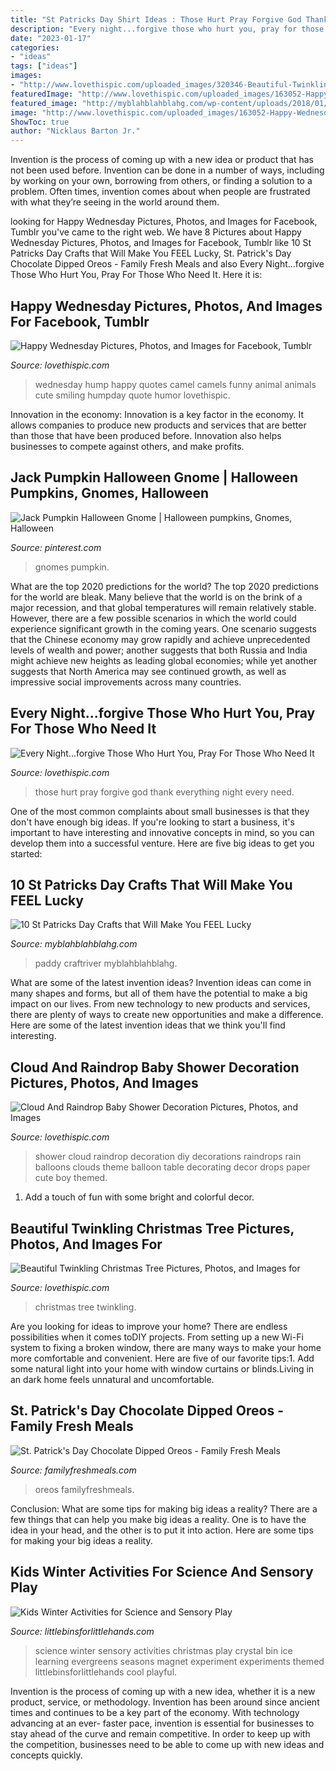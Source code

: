 ```yaml
---
title: "St Patricks Day Shirt Ideas : Those Hurt Pray Forgive God Thank Everything Night Every Need"
description: "Every night...forgive those who hurt you, pray for those who need it"
date: "2023-01-17"
categories:
- "ideas"
tags: ["ideas"]
images:
- "http://www.lovethispic.com/uploaded_images/320346-Beautiful-Twinkling-Christmas-Tree.gif"
featuredImage: "http://www.lovethispic.com/uploaded_images/163052-Happy-Wednesday.jpg?2"
featured_image: "http://myblahblahblahg.com/wp-content/uploads/2018/01/81fb3022f65152208ce5cd9633b23d1b.jpg"
image: "http://www.lovethispic.com/uploaded_images/163052-Happy-Wednesday.jpg?2"
ShowToc: true
author: "Nicklaus Barton Jr."
---
```



Invention is the process of coming up with a new idea or product that has not been used before. Invention can be done in a number of ways, including by working on your own, borrowing from others, or finding a solution to a problem. Often times, invention comes about when people are frustrated with what they’re seeing in the world around them.

	

		
looking for Happy Wednesday Pictures, Photos, and Images for Facebook, Tumblr you've came to the right web. We have 8 Pictures about Happy Wednesday Pictures, Photos, and Images for Facebook, Tumblr like 10 St Patricks Day Crafts that Will Make You FEEL Lucky, St. Patrick&#039;s Day Chocolate Dipped Oreos - Family Fresh Meals and also Every Night...forgive Those Who Hurt You, Pray For Those Who Need It. Here it is:
		
    
## Happy Wednesday Pictures, Photos, And Images For Facebook, Tumblr

<img loading=lazy src="http://www.lovethispic.com/uploaded_images/163052-Happy-Wednesday.jpg?2" onerror="this.onerror=null;this.src='https://tse2.mm.bing.net/th?id=OIP.bUKVQW0q35H5stCT4PUVfAHaKr&amp;pid=15.1';" alt="Happy Wednesday Pictures, Photos, and Images for Facebook, Tumblr">

_Source: lovethispic.com_

>wednesday hump happy quotes camel camels funny animal animals cute smiling humpday quote humor lovethispic. 

	

Innovation in the economy:
Innovation is a key factor in the economy. It allows companies to produce new products and services that are better than those that have been produced before. Innovation also helps businesses to compete against others, and make profits.

    
## Jack Pumpkin Halloween Gnome | Halloween Pumpkins, Gnomes, Halloween

<img loading=lazy src="https://i.pinimg.com/736x/09/59/bf/0959bf4ccefdc9aa06ea281040d5ee84.jpg" onerror="this.onerror=null;this.src='https://tse3.mm.bing.net/th?id=OIP.HswM5XC9VL_hHdq7mM8crQHaJ3&amp;pid=15.1';" alt="Jack Pumpkin Halloween Gnome | Halloween pumpkins, Gnomes, Halloween">

_Source: pinterest.com_

>gnomes pumpkin. 

	

What are the top 2020 predictions for the world?
The top 2020 predictions for the world are bleak. Many believe that the world is on the brink of a major recession, and that global temperatures will remain relatively stable. However, there are a few possible scenarios in which the world could experience significant growth in the coming years. One scenario suggests that the Chinese economy may grow rapidly and achieve unprecedented levels of wealth and power; another suggests that both Russia and India might achieve new heights as leading global economies; while yet another suggests that North America may see continued growth, as well as impressive social improvements across many countries.

    
## Every Night...forgive Those Who Hurt You, Pray For Those Who Need It

<img loading=lazy src="http://www.lovethispic.com/uploaded_images/389106-Every-Night...forgive-Those-Who-Hurt-You-Pray-For-Those-Who-Need-It-And-Thank-God-For-Everything-You-Have.jpg" onerror="this.onerror=null;this.src='https://tse3.mm.bing.net/th?id=OIP.0xVRg5J_H4pnwwFjp3e9PgHaKn&amp;pid=15.1';" alt="Every Night...forgive Those Who Hurt You, Pray For Those Who Need It">

_Source: lovethispic.com_

>those hurt pray forgive god thank everything night every need. 

	

One of the most common complaints about small businesses is that they don't have enough big ideas. If you're looking to start a business, it's important to have interesting and innovative concepts in mind, so you can develop them into a successful venture. Here are five big ideas to get you started: 

    
## 10 St Patricks Day Crafts That Will Make You FEEL Lucky

<img loading=lazy src="http://myblahblahblahg.com/wp-content/uploads/2018/01/81fb3022f65152208ce5cd9633b23d1b.jpg" onerror="this.onerror=null;this.src='https://tse3.mm.bing.net/th?id=OIP.iD3sMmgLntXxIL2aRs4UlAHaS2&amp;pid=15.1';" alt="10 St Patricks Day Crafts that Will Make You FEEL Lucky">

_Source: myblahblahblahg.com_

>paddy craftriver myblahblahblahg. 

	

What are some of the latest invention ideas?
Invention ideas can come in many shapes and forms, but all of them have the potential to make a big impact on our lives. From new technology to new products and services, there are plenty of ways to create new opportunities and make a difference. Here are some of the latest invention ideas that we think you'll find interesting.

    
## Cloud And Raindrop Baby Shower Decoration Pictures, Photos, And Images

<img loading=lazy src="http://www.lovethispic.com/uploaded_images/213037-Cloud-And-Raindrop-Baby-Shower-Decoration.jpg" onerror="this.onerror=null;this.src='https://tse3.mm.bing.net/th?id=OIP.aiH9k8Mb_n_Bpv07wgwhDAHaPo&amp;pid=15.1';" alt="Cloud And Raindrop Baby Shower Decoration Pictures, Photos, and Images">

_Source: lovethispic.com_

>shower cloud raindrop decoration diy decorations raindrops rain balloons clouds theme balloon table decorating decor drops paper cute boy themed. 

	

1. Add a touch of fun with some bright and colorful decor.

    
## Beautiful Twinkling Christmas Tree Pictures, Photos, And Images For

<img loading=lazy src="http://www.lovethispic.com/uploaded_images/320346-Beautiful-Twinkling-Christmas-Tree.gif" onerror="this.onerror=null;this.src='https://tse2.mm.bing.net/th?id=OIP.ihfQ7jVjXQDJMuBvxSBI5QAAAA&amp;pid=15.1';" alt="Beautiful Twinkling Christmas Tree Pictures, Photos, and Images for">

_Source: lovethispic.com_

>christmas tree twinkling. 

	

Are you looking for ideas to improve your home? There are endless possibilities when it comes toDIY projects. From setting up a new Wi-Fi system to fixing a broken window, there are many ways to make your home more comfortable and convenient. Here are five of our favorite tips:1. Add some natural light into your home with window curtains or blinds.Living in an dark home feels unnatural and uncomfortable.

    
## St. Patrick&#039;s Day Chocolate Dipped Oreos - Family Fresh Meals

<img loading=lazy src="https://www.familyfreshmeals.com/wp-content/uploads/2016/02/ST.-PATRICK’S-DAY-CHOCOLATE-DIPPED-OREOS-FamilyFreshMeals.com-.png" onerror="this.onerror=null;this.src='https://tse4.mm.bing.net/th?id=OIP.R7YRbj32NhspmfbCG0jAlgHaK4&amp;pid=15.1';" alt="St. Patrick&#039;s Day Chocolate Dipped Oreos - Family Fresh Meals">

_Source: familyfreshmeals.com_

>oreos familyfreshmeals. 

	

Conclusion: What are some tips for making big ideas a reality?
There are a few things that can help you make big ideas a reality. One is to have the idea in your head, and the other is to put it into action. Here are some tips for making your big ideas a reality.

    
## Kids Winter Activities For Science And Sensory Play

<img loading=lazy src="https://littlebinsforlittlehands.com/wp-content/uploads/2015/01/Winter-Sensory-Science-Playful-Learning-Activities-for-kids-603x1024.jpg" onerror="this.onerror=null;this.src='https://tse3.mm.bing.net/th?id=OIP.lTK3JTRScGVDM_wHVpqn7AHaMk&amp;pid=15.1';" alt="Kids Winter Activities for Science and Sensory Play">

_Source: littlebinsforlittlehands.com_

>science winter sensory activities christmas play crystal bin ice learning evergreens seasons magnet experiment experiments themed littlebinsforlittlehands cool playful. 

	

Invention is the process of coming up with a new idea, whether it is a new product, service, or methodology. Invention has been around since ancient times and continues to be a key part of the economy. With technology advancing at an ever- faster pace, invention is essential for businesses to stay ahead of the curve and remain competitive. In order to keep up with the competition, businesses need to be able to come up with new ideas and concepts quickly.

